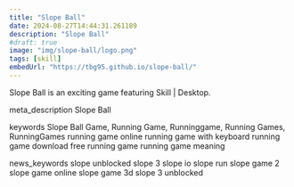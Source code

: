 ```yaml
---
title: "Slope Ball"
date: 2024-08-27T14:44:31.261189
description: "Slope Ball"
#draft: true
image: "img/slope-ball/logo.png"
tags: [skill]
embedUrl: "https://tbg95.github.io/slope-ball/"
---
```


Slope Ball is an exciting game featuring Skill | Desktop.

meta_description
Slope Ball


keywords
Slope Ball Game, Running Game, Runninggame, Running Games, RunningGames running game online running game with keyboard running game download free running game running game meaning


news_keywords
slope unblocked slope 3 slope io slope run slope game 2 slope game online slope game 3d slope 3 unblocked
